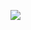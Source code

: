 ![](https://github.com/bassamkhamis/Master-Embedded--System/blob/main/unit8_MCU_interface/lesson4/Atmega32_SPI_Driver/20220727_144732.gif)
